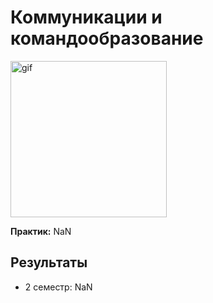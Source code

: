 # Коммуникации и командообразование

<img alt="gif" src="https://media1.tenor.com/m/FiTXDFCJNFYAAAAC/anime-music-anime-happy.gif" height="250">

**Практик:** NaN

## Результаты

- 2 семестр: NaN
